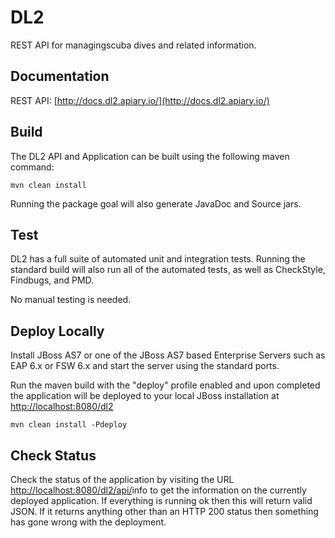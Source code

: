# DL2 #
REST API for managingscuba dives and related information.

## Documentation ##
REST API: [http://docs.dl2.apiary.io/](http://docs.dl2.apiary.io/)

## Build ##
The DL2 API and Application can be built using the following maven command:

    mvn clean install

Running the package goal will also generate JavaDoc and Source jars.

## Test ##
DL2 has a full suite of automated unit and integration tests. Running the standard build will also run all of the automated tests, as well as CheckStyle, Findbugs, and PMD.

No manual testing is needed.

## Deploy Locally ##
Install JBoss AS7 or one of the JBoss AS7 based Enterprise Servers such as EAP 6.x or FSW 6.x and start the server using the standard ports.

Run the maven build with the "deploy" profile enabled and upon completed the application will be deployed to your local JBoss installation at [http://localhost:8080/dl2](http://localhost:8080/dl2)

    mvn clean install -Pdeploy

## Check Status ##
Check the status of the application by visiting the URL [http://localhost:8080/dl2/api/](http://localhost:8080/dl2/api/)info to get the information on the currently deployed application. If everything is running ok then this will return valid JSON. If it returns anything other than an HTTP 200 status then something has gone wrong with the deployment.



